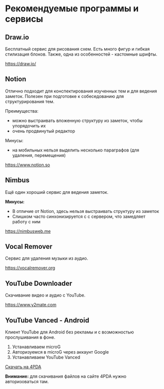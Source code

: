 # Рекомендуемые программы и сервисы

## Draw.io

Бесплатный сервис для рисования схем. Есть много фигур и гибкая стилизация блоков. Также, одна из особенностей - кастомные шрифты. 

https://draw.io/

## Notion

Отлично подходит для конспектирования изученных тем и для ведения заметок. Полезен при подготовке к собеседованию для структурирования тем.

Преимущества:
- можно выстраивать вложенную структуру из заметок, чтобы упорядочить их
- очень продвинутый редактор

Минусы:
- на мобильных нельзя выделить несколько параграфов (для удаления, перемещения)

https://www.notion.so

## Nimbus

Ещё один хороший сервис для ведения заметок.

**Минусы:**
- В отличие от Notion, здесь нельзя выстраивать структуру из заметок 
- Слишком часто синхонизируется с с сервером, что замедляет работу с ним

https://nimbusweb.me

## Vocal Remover

Сервис для удаления музыки из аудио.

https://vocalremover.org

## YouTube Downloader

Скачивание видео и аудио с YouTube.

https://www.y2mate.com

## YouTube Vanced - Android

Клиент YouTube для Android без рекламы и с возможностью прослушивания в фоне.

1. Устанавливаем microG
2. Авторизуемся в microG через аккаунт Google
3. Устанавливаем YouTube Vanced

[Скачать на 4PDA](https://4pda.to/forum/index.php?showtopic=916464)

**Внимание:** для скачивания файлов на сайте 4PDA нужно авторизоваться там.
